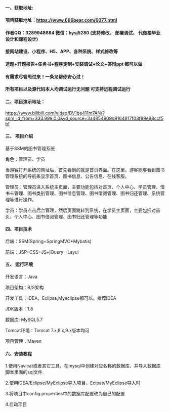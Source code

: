 

#### 一、获取地址:
#### 项目获取地址：https://www.666bear.com/6077.html
#### 作者QQ：3289948684 微信：bysj5280 (支持修改、 部署调试、 代做接毕业设计和课程设计)
#### 接网站建设、小程序、H5、APP、各种系统、样式修改等
#### 选题+开题报告+任务书+程序定制+安装调试+论文+答辩ppt 都可以做
#### 有需求尽管甩过来！一条龙帮你安心过！
#### 所有项目以及源代码本人均调试运行无问题 可支持远程调试运行


#### 二、项目演示地址：

https://www.bilibili.com/video/BV1be411m7AN/?spm_id_from=333.999.0.0&vd_source=3a4854909d9164817f03f89e98ccf5bf

#### 三、 项目介绍
基于SSM的图书管理系统

角色：管理员、学员

当游客打开系统的网址后，首先看到的就是首页界面。在这里，游客能够看到图书管理系统的导航条显示首页、图书信息、公告信息、在线客服。

管理员：管理员进入系统主页面，主要功能包括对首页、个人中心、学员管理、借书卡管理、图书类别管理、图书信息管理、图书借阅管理、图书归还管理、系统管理等进行操作。

学员：学员点击后台管理，然后页面跳转到系统，在学员主页面，主要包括对首页、个人中心、图书借阅管理、图书归还管理等功能

#### 四、项目技术

后端：SSM(Spring+SpringMVC+Mybatis)

前端：JSP+CSS+JS+jQuery +Layui

#### 五、 运行环境
开发语言：Java

项目架构：B/S架构

开发工具：IDEA，Eclipse,Myeclipse都可以。推荐IDEA

JDK版本：1.8

数据库: MySQL5.7

Tomcat环境：Tomcat 7.x,8.x,9.x版本均可

项目管理：Maven



#### 六、安装教程

1.使用Navicat或者其它工具，在mysql中创建对应名称的数据库，并导入数据库脚本里面的sql文件.

2.使用IDEA/Eclipse/MyEclipse导入项目，Ecipse/MyEclipse导入时

3.将项目中config.properties中的数据库配置改为自己的配置

4.启动项目






